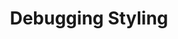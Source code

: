 ---
title: Debugging Styling
url: /refguide/mobile/designing-mobile-user-interfaces/debugging-styling/
parent: /refguide/mobile/designing-mobile-user-interfaces/
weight: 70
description: "These document shows how to inspect and debug styling."
tags: ["debug", "styling"]
---